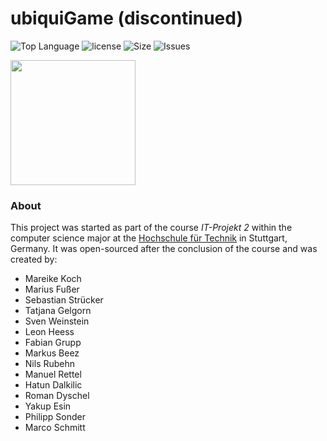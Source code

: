 # ubiquiGame (discontinued)

![Top Language](https://img.shields.io/github/languages/top/:Mi)
![license](https://img.shields.io/github/license/:MiXT4PE/:ubiquiGame)
![Size](https://img.shields.io/github/repo-size/:MiXT4PE/:ubiquiGame)
![Issues](https://img.shields.io/github/issues-raw/:MiXT4PE/:ubiquiGame)

<img src="https://heess.me/img/projects/UbiquiGame.png" height="200px">

### About
This project was started as part of the course *IT-Projekt 2* within the computer science major at the [Hochschule für Technik](https://www.hft-stuttgart.de/) in Stuttgart, Germany. It was open-sourced after the conclusion of the course and was created by:

* Mareike Koch
* Marius Fußer
* Sebastian Strücker
* Tatjana Gelgorn
* Sven Weinstein
* Leon Heess
* Fabian Grupp
* Markus Beez
* Nils Rubehn
* Manuel Rettel
* Hatun Dalkilic
* Roman Dyschel
* Yakup Esin
* Philipp Sonder
* Marco Schmitt
